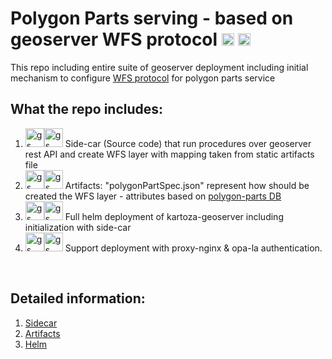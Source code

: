 # Polygon Parts serving - based on geoserver WFS protocol <img src="https://avatars.githubusercontent.com/u/186522?s=280&v=4" width="20" height="20" alt="gs logo"> <img src="https://pf-emoji-service--cdn.us-east-1.prod.public.atl-paas.net/standard/caa27a19-fc09-4452-b2b4-a301552fd69c/64x64/1f9e9.png" width="20" height="20" alt="gs logo">

This repo including entire suite of geoserver deployment including initial mechanism to configure [WFS protocol](https://docs.geoserver.org/latest/en/user/services/wfs/reference.html) for polygon parts service

## What the repo includes:
1. <img src="https://cdn.iconscout.com/icon/premium/png-512-thumb/sidecar-10451424-8438367.png?f=webp&w=256" width="30" height="30" alt="gs logo"><img src="https://www.svgrepo.com/show/439238/nodejs.svg" width="30" height="30" alt="gs logo"> Side-car (Source code) that run procedures over geoserver rest API and create WFS layer with mapping taken from static artifacts file
2. <img src="https://pic.onlinewebfonts.com/thumbnails/icons_536379.svg" width="30" height="30" alt="gs logo"><img src="https://icons.veryicon.com/png/o/miscellaneous/form-editor/10json.png" width="30" height="30" alt="gs logo"> Artifacts: "polygonPartSpec.json" represent how should be created the WFS layer - attributes based on [polygon-parts DB](https://github.com/MapColonies/polygon-parts-manager/blob/master/src/DAL/migration/fullSchema.sql)
3. <img src="https://avatars.githubusercontent.com/u/7395888?s=200&v=4" width="30" height="30" alt="gs logo"><img src="https://icon.icepanel.io/Technology/svg/Helm.svg" width="30" height="30" alt="gs logo"> Full helm deployment of kartoza-geoserver including initialization with side-car
4. <img src="https://www.svgrepo.com/show/373924/nginx.svg" width="30" height="30" alt="gs logo"><img src="https://www.svgrepo.com/show/448547/opa.svg" width="30" height="30" alt="gs logo"> Support deployment with proxy-nginx & opa-la authentication.


<br>

## Detailed information:
1. [Sidecar](src/README.md)
2. [Artifacts](artifacts/README.md)
3. [Helm](helm/README.md)